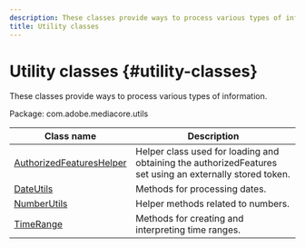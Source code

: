 ```yaml
---
description: These classes provide ways to process various types of information.
title: Utility classes
---
```


# Utility classes {#utility-classes}

These classes provide ways to process various types of information.

 Package: com.adobe.mediacore.utils
 
 <!-- 

Comment Type: draft
(https://help.adobe.com/en_US/primetime/api/psdk/asdoc-dhls_1.4/com/adobe/mediacore/utils/package-summary.html)

-->

|  Class name  | Description  |
|---|---|
| [AuthorizedFeaturesHelper](https://help.adobe.com/en_US/primetime/api/psdk/asdoc-dhls_1.4/com/adobe/mediacore/utils/AuthorizedFeaturesHelper.html)  | Helper class used for loading and obtaining the authorizedFeatures set using an externally stored token.  |
|  [DateUtils](https://help.adobe.com/en_US/primetime/api/psdk/asdoc-dhls_1.4/com/adobe/mediacore/utils/DateUtils.html)  | Methods for processing dates.  |
|  [NumberUtils](https://help.adobe.com/en_US/primetime/api/psdk/asdoc-dhls_1.4/com/adobe/mediacore/utils/NumberUtils.html)  | Helper methods related to numbers.  |
|  [TimeRange](https://help.adobe.com/en_US/primetime/api/psdk/javadoc_1.4/com/adobe/mediacore/utils/TimeRange.html)  | Methods for creating and interpreting time ranges.  |


